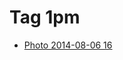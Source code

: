 <!--
title: Tag 1pm
date: 2020-06-28T14:38:48.191Z
tags:
-->
# Tag 1pm

 * [Photo 2014-08-06 16](93977952192.md)